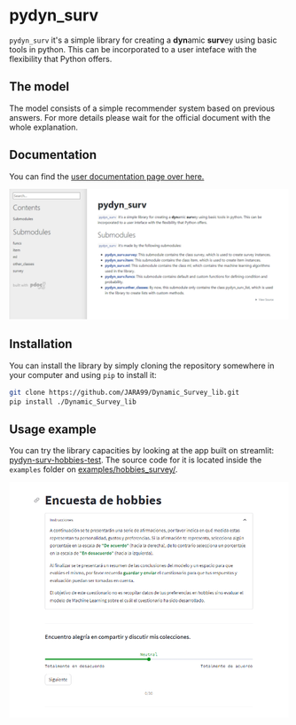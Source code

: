 # pydyn_surv

`pydyn_surv` it's a simple library for creating a **dyn**amic **surv**ey using basic tools in python. This can be incorporated to a user inteface with the flexibility that Python offers.

## The model
The model consists of a simple recommender system based on previous answers. For more details please wait for the official document with the whole explanation.

## Documentation

You can find the [user documentation page over here.](https://jara99.github.io/Dynamic_Survey_lib/)

[![](screenshots/docs.png)](https://jara99.github.io/Dynamic_Survey_lib/)

## Installation

You can install the library by simply cloning the repository somewhere in your computer and using `pip` to install it:

```bash
git clone https://github.com/JARA99/Dynamic_Survey_lib.git
pip install ./Dynamic_Survey_lib
```

## Usage example
You can try the library capacities by looking at the app built on streamlit: [pydyn-surv-hobbies-test](https://pydyn-surv-hobbies-test.streamlit.app/). The source code for it is located inside the `examples` folder on [examples/hobbies_survey/](examples/hobbies_survey/).

[![](screenshots/hobbies_example.png)](https://pydyn-surv-hobbies-test.streamlit.app/)